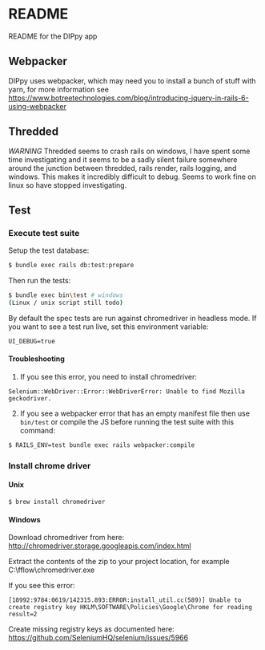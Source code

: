 # README

README for the DIPpy app

## Webpacker

DIPpy uses webpacker, which may need you to install a bunch of stuff with yarn, for more information see
https://www.botreetechnologies.com/blog/introducing-jquery-in-rails-6-using-webpacker

## Thredded

*WARNING* Thredded seems to crash rails on windows, I have spent some time investigating and it seems to be
a sadly silent failure somewhere around the junction between thredded, rails render, rails logging, and
windows. This makes it incredibly difficult to debug. Seems to work fine on linux so have stopped
investigating.

## Test

### Execute test suite

Setup the test database:

```sh
$ bundle exec rails db:test:prepare
```

Then run the tests:

```sh
$ bundle exec bin\test # windows
(Linux / unix script still todo)
```

By default the spec tests are run against chromedriver in headless mode.
If you want to see a test run live, set this environment variable:

`UI_DEBUG=true`

#### Troubleshooting

1) If you see this error, you need to install chromedriver:

`Selenium::WebDriver::Error::WebDriverError: Unable to find Mozilla geckodriver.`

2) If you see a webpacker error that has an empty manifest file then use `bin/test` or compile the JS before running the test suite with this command:

```sh
$ RAILS_ENV=test bundle exec rails webpacker:compile
```

### Install chrome driver

#### Unix

```
$ brew install chromedriver
```

#### Windows

Download chromedriver from here:
<http://chromedriver.storage.googleapis.com/index.html>

Extract the contents of the zip to your project location, for example C:\fflow\chromedriver.exe

If you see this error:

```
[18992:9784:0619/142315.893:ERROR:install_util.cc(589)] Unable to create registry key HKLM\SOFTWARE\Policies\Google\Chrome for reading result=2
```

Create missing registry keys as documented here:
<https://github.com/SeleniumHQ/selenium/issues/5966>
